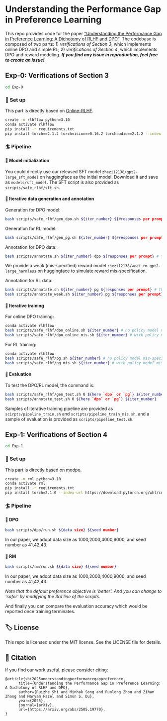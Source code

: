 # Understanding the Performance Gap in Preference Learning
This repo provides code for the paper ["Understanding the Performance Gap in Preference Learning: A Dichotomy of RLHF and DPO"](https://arxiv.org/pdf/2505.19770). The codebase is composed of two parts: 1) *verifications of Section 3*, which implements online DPO and simple RL; 2) *verifications of Section 4*, which implements DPO and reward modeling. ***If you find any issue in reproduction, feel free to create an issue!***

## Exp-0: Verifications of Section 3

```bash
cd Exp-0
```

### 🔨 Set up
This part is directly based on [Online-RLHF](https://github.com/RLHFlow/Online-RLHF).

```bash
create -n rlhflow python=3.10
conda activate rlhflow
pip install -r requirements.txt
pip install torch==2.1.2 torchvision==0.16.2 torchaudio==2.1.2 --index-url https://download.pytorch.org/whl/cu121
```

### 🏄 Pipeline

#### 🐜 Model initialization

You could directly use our released SFT model `zhezi12138/gpt2-large_sft_model` on huggingface as the initial model. Download it and save as `models/sft_model`. The SFT script is also provided as `scripts/safe_rlhf/sft.sh`.

#### 🐝 Iterative data generation and annotation

Generation for DPO model:
```bash
bash scripts/safe_rlhf/gen_dpo.sh ${iter_number} ${#responses per prompt} # the response number is set as 2 in our experiments
```

Generation for RL model:
```bash
bash scripts/safe_rlhf/gen_pg.sh ${iter_number} ${#responses per prompt} # the response number is set as 2 in our experiments; when iter_number=1, it is equivalent to DPO generation.
```

Annotation for DPO data:
```bash
bash scripts/annotate.sh ${iter_number} dpo ${responses per prompt} # the response number is set as 2 in our experiments
```

We provide a weak (mis-specified) reward model `zhezi12138/weak_rm_gpt2-large_harmless` on huggingface to simulate reward mis-specification.

Annotation for RL data:
```bash
bash scripts/annotate.sh ${iter_number} pg ${responses per prompt} # the response number is set as 2 in our experiments
bash scripts/annotate_weak.sh ${iter_number} pg ${responses per prompt} # annotation with reward model mis-specification
```

#### 🐧 Iterative training

For online DPO training:
```bash
conda activate rlhflow
bash scripts/safe_rlhf/dpo_online.sh ${iter_number} # no policy model mis-specification
bash scripts/safe_rlhf/dpo_online_mis.sh ${iter_number} # with policy model mis-specification
```

For RL training:
```bash
conda activate rlhflow
bash scripts/safe_rlhf/pg.sh ${iter_number} # no policy model mis-specification
bash scripts/safe_rlhf/pg_mis.sh ${iter_number} # with policy model mis-specification
```

#### 🐤 Evaluation
To test the DPO/RL model, the command is:
```bash
bash scripts/safe_rlhf/gen_test.sh 0 ${here `dpo` or `pg`} ${iter_number}
bash scripts/annotate_test.sh 0 ${here `dpo` or `pg`} ${iter_number}
```

Samples of iterative training pipeline are provided as `scirpts/pipeline_train.sh` and `scripts/pipeline_train_mis.sh`, and a sample of evaluation is provided as `scripts/pipeline_test.sh`. 

## Exp-1: Verifications of Section 4

```bash
cd Exp-1
```

### 🔨 Set up
This part is directly based on [modpo](https://github.com/ZHZisZZ/modpo). 

```bash
create -n rml python=3.10
conda activate rml
pip install -r requirements.txt
pip install torch=2.1.0 --index-url https://download.pytorch.org/whl/cu118
```

### 🏄 Pipeline

#### 🍎 DPO

```bash
bash scripts/dpo/run.sh ${data size} ${seed number}
```
In our paper, we adopt data size as 1000,2000,4000,9000, and seed number as 41,42,43.

#### 🍏 RM
 
```bash
bash scripts/rm/run.sh ${data size} ${seed number}
```
In our paper, we adopt data size as 1000,2000,4000,9000, and seed number as 41,42,43.

*Note that the default preference objective is 'better'. And you can change to 'safer' by modifying the 3rd line of the scripts.*

And finally you can compare the evaluation accuracy which would be reported once training terminates.

## 🏷️ License
This repo is licensed under the MIT license. See the LICENSE file for details.

## 📝 Citation
If you find our work useful, please consider citing:

```
@article{shi2025understandingperformancegappreference,
      title={Understanding the Performance Gap in Preference Learning: A Dichotomy of RLHF and DPO}, 
      author={Ruizhe Shi and Minhak Song and Runlong Zhou and Zihan Zhang and Maryam Fazel and Simon S. Du},
      year={2025},
      journal={arXiv},
      url={https://arxiv.org/abs/2505.19770}, 
}
```
